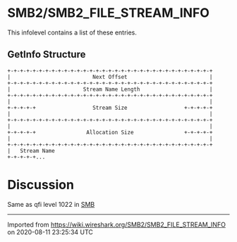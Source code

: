 # SMB2/SMB2\_FILE\_STREAM\_INFO

This infolevel contains a list of these entries.

## GetInfo Structure

    +-+-+-+-+-+-+-+-+-+-+-+-+-+-+-+-+-+-+-+-+-+-+-+-+-+-+-+-+-+-+-+-+
    |                          Next Offset                          |
    +-+-+-+-+-+-+-+-+-+-+-+-+-+-+-+-+-+-+-+-+-+-+-+-+-+-+-+-+-+-+-+-+
    |                       Stream Name Length                      |
    +-+-+-+-+-+-+-+-+-+-+-+-+-+-+-+-+-+-+-+-+-+-+-+-+-+-+-+-+-+-+-+-+
    |                                                               |
    +-+-+-+-+                  Stream Size                  +-+-+-+-+
    |                                                               |
    +-+-+-+-+-+-+-+-+-+-+-+-+-+-+-+-+-+-+-+-+-+-+-+-+-+-+-+-+-+-+-+-+
    |                                                               |
    +-+-+-+-+                Allocation Size                +-+-+-+-+
    |                                                               |
    +-+-+-+-+-+-+-+-+-+-+-+-+-+-+-+-+-+-+-+-+-+-+-+-+-+-+-+-+-+-+-+-+
    |   Stream Name
    +-+-+-+-+...

# Discussion

Same as qfi level 1022 in [SMB](/SMB)

---

Imported from https://wiki.wireshark.org/SMB2/SMB2_FILE_STREAM_INFO on 2020-08-11 23:25:34 UTC

